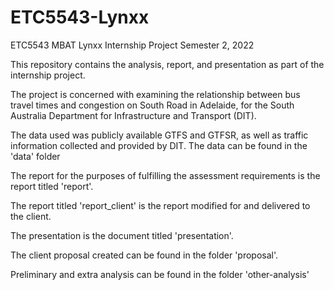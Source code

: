 # ETC5543-Lynxx
ETC5543 MBAT Lynxx Internship Project Semester 2, 2022

This repository contains the analysis, report, and presentation as part of the internship project.

The project is concerned with examining the relationship between bus travel times and congestion on South Road in Adelaide, for the South Australia Department for Infrastructure and Transport (DIT).

The data used was publicly available GTFS and GTFSR, as well as traffic information collected and provided by DIT. The data can be found in the 'data' folder

The report for the purposes of fulfilling the assessment requirements is the report titled 'report'.

The report titled 'report_client' is the report modified for and delivered to the client.

The presentation is the document titled 'presentation'.

The client proposal created can be found in the folder 'proposal'.

Preliminary and extra analysis can be found in the folder 'other-analysis'